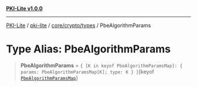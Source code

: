 [**PKI-Lite v1.0.0**](../../../../../README.md)

---

[PKI-Lite](../../../../../README.md) / [pki-lite](../../../../README.md) / [core/crypto/types](../README.md) / PbeAlgorithmParams

# Type Alias: PbeAlgorithmParams

> **PbeAlgorithmParams** = `{ [K in keyof PbeAlgorithmParamsMap]: { params: PbeAlgorithmParamsMap[K]; type: K } }`\[keyof [`PbeAlgorithmParamsMap`](../interfaces/PbeAlgorithmParamsMap.md)\]
